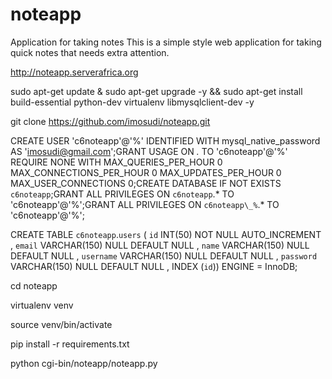 # noteapp
Application for taking  notes
This is a simple style web application for taking quick notes that needs extra attention.

http://noteapp.serverafrica.org

sudo apt-get update & sudo apt-get upgrade -y && sudo apt-get install build-essential python-dev virtualenv libmysqlclient-dev -y

git clone https://github.com/imosudi/noteapp.git

CREATE USER 'c6noteapp'@'%' IDENTIFIED WITH mysql_native_password AS 'imosudi@gmail.com';GRANT USAGE ON *.* TO 'c6noteapp'@'%' REQUIRE NONE WITH MAX_QUERIES_PER_HOUR 0 MAX_CONNECTIONS_PER_HOUR 0 MAX_UPDATES_PER_HOUR 0 MAX_USER_CONNECTIONS 0;CREATE DATABASE IF NOT EXISTS `c6noteapp`;GRANT ALL PRIVILEGES ON `c6noteapp`.* TO 'c6noteapp'@'%';GRANT ALL PRIVILEGES ON `c6noteapp\_%`.* TO 'c6noteapp'@'%';


CREATE TABLE `c6noteapp`.`users` ( `id` INT(50) NOT NULL AUTO_INCREMENT , `email` VARCHAR(150) NULL DEFAULT NULL , `name` VARCHAR(150) NULL DEFAULT NULL , `username` VARCHAR(150) NULL DEFAULT NULL , `password` VARCHAR(150) NULL DEFAULT NULL , INDEX (`id`)) ENGINE = InnoDB;

cd noteapp

virtualenv venv

source venv/bin/activate

pip install -r requirements.txt

python cgi-bin/noteapp/noteapp.py
